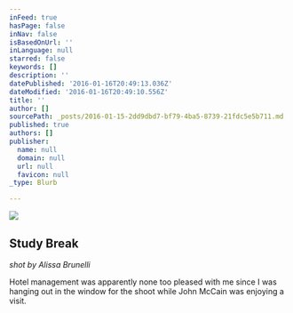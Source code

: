 ```yaml
---
inFeed: true
hasPage: false
inNav: false
isBasedOnUrl: ''
inLanguage: null
starred: false
keywords: []
description: ''
datePublished: '2016-01-16T20:49:13.036Z'
dateModified: '2016-01-16T20:49:10.556Z'
title: ''
author: []
sourcePath: _posts/2016-01-15-2dd9dbd7-bf79-4ba5-8739-21fdc5e5b711.md
published: true
authors: []
publisher:
  name: null
  domain: null
  url: null
  favicon: null
_type: Blurb

---
```

![](https://s3-us-west-2.amazonaws.com/the-grid-img/p/ce667a94f34a95b96f20e68124dcde220cf37a91.jpg)

## Study Break

_shot by Alissa Brunelli_

Hotel management was apparently none too pleased with me since I was hanging out in the window for the shoot while John McCain was enjoying a visit.